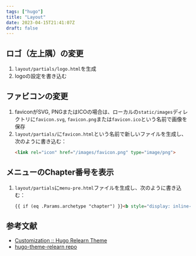 ```yaml
---
tags: ["hugo"]
title: "Layout"
date: 2023-04-15T21:41:07Z
draft: false
---
```


## ロゴ（左上隅）の変更
1. `layout/partials/logo.html`を生成
1. logoの設定を書き込む

## ファビコンの変更
1. faviconがSVG, PNGまたはICOの場合は、ローカルの`static/images`ディレクトリに`favicon.svg`, `favicon.png`または`favicon.ico`という名前で画像を保存
1. `layout/partials/`に`favicon.html`という名前で新しいファイルを生成し、次のように書き込む：
    ```html
    <link rel="icon" href="/images/favicon.png" type="image/png">
    ```

## メニューのChapter番号を表示
1. `layout/partials`に`menu-pre.html`ファイルを生成し、次のように書き込む：
    ```html
    {{ if (eq .Params.archetype "chapter") }}<b style="display: inline-block; font-weight: 700; padding-left: .3rem; color: #007bff; text-align: left; width: 1.7rem;">{{ .Params.weight }}.</b> {{ end }}
    ```
## 参考文献
- [Customization :: Hugo Relearn Theme](https://mcshelby.github.io/hugo-theme-relearn/basics/customization/#change-the-logo)
- [hugo-theme-relearn repo](https://github.com/McShelby/hugo-theme-relearn)
